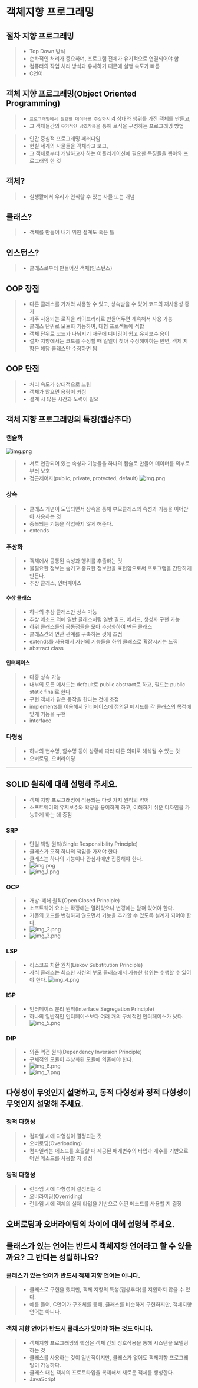 # 객체지향 프로그래밍
## 절차 지향 프로그래밍
> - Top Down 방식
> - 순차적인 처리가 중요하며, 프로그램 전체가 유기적으로 연결되어야 함
> - 컴퓨터의 작업 처리 방식과 유사하기 때문에 실행 속도가 빠름
> - C언어

## 객체 지향 프로그래밍(Object Oriented Programming)
> - `프로그래밍에서 필요한 데이터를 추상화`시켜 상태와 행위를 가진 객체를 만들고,
> - 그 객체들간의 `유기적인 상호작용`을 통해 로직을 구성하는 프로그래밍 방법

> - 인간 중심적 프로그래밍 패러다임
> - 현실 세계의 사물들을 객체라고 보고,
> - 그 객체로부터 개발하고자 하는 어플리케이션에 필요한 특징들을 뽑아와 프로그래밍 한 것

## 객체?
> - 실생활에서 우리가 인식할 수 있는 사물 또는 개념
## 클래스?
> - 객체를 만들어 내기 위한 설계도 혹은 틀
## 인스턴스?
> - 클래스로부터 만들어진 객체(인스턴스)

## OOP 장점
> - 다른 클래스를 가져와 사용할 수 있고, 상속받을 수 있어 코드의 재사용성 증가
> - 자주 사용되는 로직을 라이브러리로 만들어두면 계속해서 사용 가능
> - 클래스 단위로 모듈화 가능하여, 대형 프로젝트에 적합
> - 객체 단위로 코드가 나눠지기 때문에 디버깅이 쉽고 유지보수 용이
> - 절차 지향에서는 코드를 수정할 때 일일이 찾아 수정해야하는 반면, 객체 지향은 해당 클래스만 수정하면 됨

## OOP 단점
> - 처리 속도가 상대적으로 느림
> - 객체가 많으면 용량이 커짐
> - 설계 시 많은 시간과 노력이 필요

## 객체 지향 프로그래밍의 특징(캡상추다)
### 캡슐화
![img.png](캡슐화.png)
> - 서로 연관되어 있는 속성과 기능들을 하나의 캡슐로 만들어 데이터를 외부로부터 보호
> - 접근제어자(public, private, protected, default)
![img.png](접근제어자.png)

### 상속
> - 클래스 개념이 도입되면서 상속을 통해 부모클래스의 속성과 기능을 이어받아 사용하는 것
> - 중복되는 기능을 작업하지 않게 해준다.
> - extends

### 추상화
> - 객체에서 공통된 속성과 행위를 추출하는 것
> - 불필요한 정보는 숨기고 중요한 정보만을 표현함으로써 프로그램을 간단하게 만든다.
> - 추상 클래스, 인터페이스
#### 추상 클래스
> - 하나의 추상 클래스만 상속 가능
> - 추상 메소드 외에 일반 클래스처럼 일반 필드, 메서드, 생성자 구현 가능
> - 하위 클래스들의 공통점들을 모아 추상화하여 만든 클래스
> - 클래스간의 연관 관계를 구축하는 것에 초점
> - extends를 사용해서 자신의 기능들을 하위 클래스로 확장시키는 느낌
> - abstract class

#### 인터페이스
> - 다중 상속 가능
> - 내부의 모든 메서드는 default로 public abstract로 하고, 필드는 public static final로 한다.
> - 구현 객체가 같은 동작을 한다는 것에 초점
> - implements를 이용해서 인터페이스에 정의된 메서드를 각 클래스의 목적에 맞게 기능을 구현
> - interface

### 다형성
> - 하나의 변수명, 함수명 등이 상황에 따라 다른 의미로 해석될 수 있는 것
> - 오버로딩, 오버라이딩

---

## SOLID 원칙에 대해 설명해 주세요.
> - 객체 지향 프로그래밍에 적용되는 다섯 가지 원칙의 약어
> - 소프트웨어의 유지보수와 확장을 용이하게 하고, 이해하기 쉬운 디자인을 가능하게 하는 데 중점
### SRP
> - 단일 책임 원칙(Single Responsibility Principle)
> - 클래스가 오직 하나의 책임을 가져야 한다.
> - 클래스는 하나의 기능이나 관심사에만 집중해야 한다.
> - ![img.png](img.png)
> - ![img_1.png](img_1.png)

### OCP
> - 개방-폐쇄 원칙(Open Closed Principle)
> - 소프트웨어 요소는 확장에는 열려있으나 변경에는 닫혀 있어야 한다.
> - 기존의 코드를 변경하지 않으면서 기능을 추가할 수 있도록 설계가 되어야 한다.
> - ![img_2.png](img_2.png)
> - ![img_3.png](img_3.png)

### LSP
> - 리스코프 치환 원칙(Liskov Substitution Principle)
> - 자식 클래스는 최소한 자신의 부모 클래스에서 가능한 행위는 수행할 수 있어야 한다.
> ![img_4.png](img_4.png)

### ISP
> - 인터페이스 분리 원칙(Interface Segregation Principle)
> - 하나의 일반적인 인터페이스보다 여러 개의 구체적인 인터페이스가 낫다.
> ![img_5.png](img_5.png)

### DIP
> - 의존 역전 원칙(Dependency Inversion Principle)
> - 구체적인 모듈이 추상화된 모듈에 의존해야 한다.
> - ![img_6.png](img_6.png)
> - ![img_7.png](img_7.png)

## 다형성이 무엇인지 설명하고, 동적 다형성과 정적 다형성이 무엇인지 설명해 주세요.
### 정적 다형성
> - 컴파일 시에 다형성이 결정되는 것
> - 오버로딩(Overloading)
> - 컴파일러는 메소드를 호출할 때 제공된 매개변수의 타입과 개수를 기반으로 어떤 메소드를 사용할 지 결정

### 동적 다형성
> - 런타임 시에 다형성이 결정되는 것
> - 오버라이딩(Overriding)
> - 런타임 시에 객체의 실제 타입을 기반으로 어떤 메소드를 사용할 지 결정

## 오버로딩과 오버라이딩의 차이에 대해 설명해 주세요.
## 클래스가 있는 언어는 반드시 객체지향 언어라고 할 수 있을까요? 그 반대는 성립하나요?
### 클래스가 있는 언어가 반드시 객체 지향 언어는 아니다.
> - 클래스로 구현을 했지만, 객체 지향의 특성(캡상추다)를 지원하지 않을 수 있다.
> - 예를 들어, C언어가 구조체를 통해, 클래스를 비슷하게 구현하지만, 객체지향 언어는 아니다.

### 객체 지향 언어가 반드시 클래스가 있어야 하는 것도 아니다.
> - 객체지향 프로그래밍의 핵심은 객체 간의 상호작용을 통해 시스템을 모델링하는 것
> - 클래스를 사용하는 것이 일반적이지만, 클래스가 없어도 객체지향 프로그래밍이 가능하다.
> - 클래스 대신 객체의 프로토타입을 복제해서 새로운 객체를 생성한다.
> - JavaScript